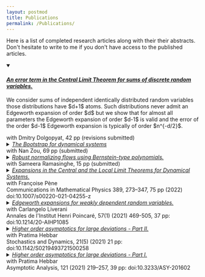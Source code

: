 ```yaml
---
layout: postmod     
title: Publications             
permalink: /Publications/          
---
```

Here is a list of completed research articles along with their their abstracts. Don't hesitate to write to me if you don't have access to the published articles.       

<details open>
<summary><a href="otherfiles/EdgeManyAtoms.pdf"><h4><em>An error term in the Central Limit Theorem for sums of discrete random variables.</em></h4></a> </summary>                                    
<p class="text-justify">We consider sums of independent identically distributed random variables those distributions have $d+1$ atoms. Such distributions never admit an Edgeworth expansion of order $d$ but we show that for almost all parameters the Edgeworth expansion of order $d-1$ is valid and the error of the order $d-1$ Edgeworth expansion is typically of order $n^{-d/2}$.</p>
</details>
with Dmitry Dolgopyat, 42 pp (revisions submitted)<br>    

<details>
<summary><a href="https://arxiv.org/abs/2108.08461"><em>The Bootstrap for dynamical systems</em></a></summary>    
<p class="text-justify">Despite their deterministic nature, dynamical systems often exhibit seemingly random behaviour. Consequently, a dynamical system is usually represented by a probabilistic model of which the unknown parameters must be estimated using statistical methods. When measuring the uncertainty of such parameter estimation, the bootstrap stands out as a simple but powerful technique. In this paper, we develop the bootstrap for dynamical systems and establish not only its consistency but also its second-order efficiency via a novel continuous Edgeworth expansion for dynamical systems. Moreover, we verify the theoretical results about the bootstrap using computer simulations.</p>
</details>
with Nan Zou, 69 pp (submitted)<br>   

<details>
<summary><a href="https://arxiv.org/abs/2102.03509"><em>Robust normalizing flows using Bernstein-type polynomials.</em></a> </summary>   
<p class="text-justify">Normalizing flows (NFs) are a class of generative models that allows exact density evaluation and sampling. We propose a framework to construct NFs based on increasing triangular maps and Bernstein-type polynomials. Compared to the existing (universal) NF frameworks, our method provides compelling advantages like theoretical upper bounds for the approximation error, robustness, higher interpretability, suitability for compactly supported densities, and the ability to employ higher degree polynomials without training instability. Moreover, we provide a constructive universality proof, which gives analytic expressions of the approximations for known transformations. We conduct a thorough theoretical analysis and empirically demonstrate the efficacy of the
proposed technique using experiments on both real-world and synthetic datasets.</p>
</details>
with Sameera Ramasinghe, 15 pp (submitted)<br>                                    
                         
<details>
<summary><a href="https://arxiv.org/pdf/2008.08726.pdf"><em>Expansions in the Central and the Local Limit Theorems for Dynamical Systems.</em></a> 
</summary>    
<p class="text-justify">We study higher order expansions both in the Berry-Ess&een estimate (Edgeworth expansions) and in the local limit theorems for Birkhoff sums of chaotic probability preserving dynamical systems. We establish general results under technical assumptions, discuss the verification of these assumptions and illustrate our results by different examples (subshifts of finite type, Young towers, Sinai billiards, random matrix products), including situations of unbounded observables with integrability order arbitrarily close to the optimal moment condition required in the i.i.d. setting.</p>
</details>
with Fran&ccedil;oise P&egrave;ne <br> Communications in Mathematical Physics 389, 273–347, 75 pp (2022) doi:10.1007/s00220-021-04255-z <br>              
                     
<details>
<summary><a href="https://arxiv.org/abs/1803.07667"><em>Edgeworth expansions for weakly dependent random variables.</em></a>
</summary>     
<p class="text-justify">We discuss sufficient conditions that guarantee the existence of asymptotic expansions for the CLT for weakly dependent random variables including observations arising from sufficiently chaotic dynamical systems like piece-wise expanding maps and strongly ergodic Markov chains. We primarily use spectral techniques to obtain the results.</p>
</details>
with Carlangelo Liverani <br> Annales de l'Institut Henri Poincar&eacute, 57(1) (2021) 469-505, 37 pp: doi:10.1214/20-AIHP1085 <br>                   
                         
<details>
<summary><a href="https://arxiv.org/abs/1907.11655"><em>Higher order asymptotics for large deviations - Part II.</em></a>
</summary>
<p class="text-justify">We obtain asymptotic expansions for the large deviation principle (LDP) for continuous time stochastic processes with weakly dependent increments. As a key example, we show that additive functionals of solutions of stochastic differential equations (SDEs) satisfying H&ouml;rmander condition on a <i>d</i>-dimensional compact manifold admit these asymptotic expansions of all orders.</p>
</details>
with Pratima Hebbar<br> Stochastics and Dynamics, 21(5) (2021) 21 pp: doi:10.1142/S0219493721500258 <br>               
                     
<details>
<summary><a href="https://arxiv.org/abs/1811.06793"><em>Higher order asymptotics for large deviations - Part I.</em></a> 
</summary>       
<p class="text-justify">For sequences of non-lattice weakly dependent random variables, we obtain asymptotic expansions for Large Deviation Principles. These expansions, commonly referred to as strong large deviation results, are in the spirit of Edgeworth Expansions for the Central Limit Theorem. We apply our results to show that Diophantine iid sequences, finite state Markov chains, strongly ergodic Markov chains and Birkhoff sums of smooth expanding maps & subshifts of finite type satisfy these strong large deviation results.</p>
</details>    
with Pratima Hebbar <br> Asymptotic Analysis, 121 (2021) 219–257, 39 pp: doi:10.3233/ASY-201602 <br>       
                                      
